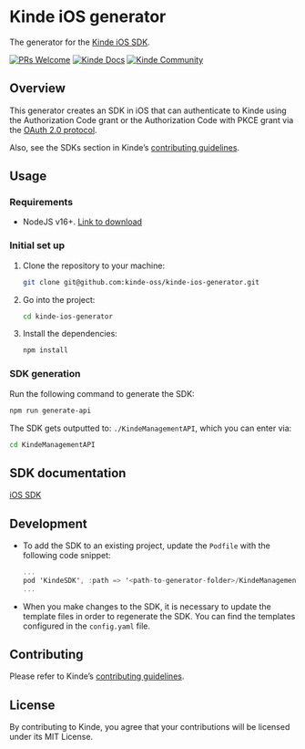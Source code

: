 # Kinde iOS generator

The generator for the [Kinde iOS SDK](<[link-to-sdk-repo](https://github.com/kinde-oss/kinde-auth-nextjs)>).

[![PRs Welcome](https://img.shields.io/badge/PRs-welcome-brightgreen.svg?style=flat-square)](https://makeapullrequest.com) [![Kinde Docs](https://img.shields.io/badge/Kinde-Docs-eee?style=flat-square)](https://kinde.com/docs/developer-tools) [![Kinde Community](https://img.shields.io/badge/Kinde-Community-eee?style=flat-square)](https://thekindecommunity.slack.com)

## Overview

This generator creates an SDK in iOS that can authenticate to Kinde using the Authorization Code grant or the Authorization Code with PKCE grant via the [OAuth 2.0 protocol](https://oauth.net/2/).

Also, see the SDKs section in Kinde’s [contributing guidelines](https://github.com/kinde-oss/.github/blob/main/.github/CONTRIBUTING.md).

## Usage

### Requirements
- NodeJS v16+. [Link to download](https://nodejs.org/en/download)

### Initial set up

1. Clone the repository to your machine:

   ```bash
   git clone git@github.com:kinde-oss/kinde-ios-generator.git
   ```

2. Go into the project:

   ```bash
   cd kinde-ios-generator
   ```

3. Install the dependencies:

   ```bash
   npm install
   ```
### SDK generation

Run the following command to generate the SDK:

```bash
npm run generate-api
```

The SDK gets outputted to: `./KindeManagementAPI`, which you can enter via:

```bash
cd KindeManagementAPI
```

## SDK documentation

[iOS SDK](https://kinde.com/docs/developer-tools/ios-sdk/)

## Development

- To add the SDK to an existing project, update the `Podfile` with the following code snippet:
    ```swift
    ...
    pod 'KindeSDK', :path => '<path-to-generator-folder>/KindeManagementAPI/KindeSDK.podspec'
    ...
    ```
- When you make changes to the SDK, it is necessary to update the template files in order to regenerate the SDK. You can find the templates configured in the `config.yaml` file.
    
## Contributing

Please refer to Kinde’s [contributing guidelines](https://github.com/kinde-oss/.github/blob/489e2ca9c3307c2b2e098a885e22f2239116394a/CONTRIBUTING.md).

## License

By contributing to Kinde, you agree that your contributions will be licensed under its MIT License.